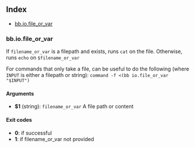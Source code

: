 ## Index

* [bb.io.file_or_var](#bbiofileorvar)

### bb.io.file_or_var

If `filename_or_var` is a filepath and exists, runs `cat` on the file.  Otherwise, runs `echo` on `$filename_or_var`

For commands that only take a file, can be useful to do the following (where `INPUT` is either a filepath or string):
`command -f <(bb io.file_or_var "$INPUT")`

#### Arguments

* **$1** (string): `filename_or_var` A file path or content

#### Exit codes

* **0**: if successful
* **1**: if filename_or_var not provided

